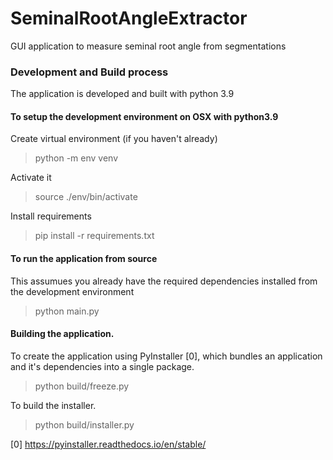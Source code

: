 # SeminalRootAngleExtractor
GUI application to measure seminal root angle from segmentations

### Development and Build process
The application is developed and built with python 3.9

#### To setup the development environment on OSX with python3.9

Create virtual environment (if you haven't already)
> python -m env venv

Activate it 
> source ./env/bin/activate

Install requirements
> pip install -r requirements.txt


#### To run the application from source

This assumues you already have the required dependencies installed from the development environment
> python main.py


#### Building the application.

To create the application using PyInstaller [0], which bundles an application and it's dependencies into a single package.
> python build/freeze.py

To build the installer.
> python build/installer.py


[0] https://pyinstaller.readthedocs.io/en/stable/
